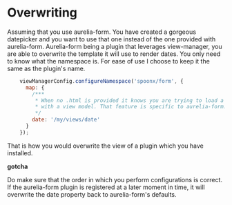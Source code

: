# Overwriting

Assuming that you use aurelia-form. You have created a gorgeous datepicker and
you want to use that one instead of the one provided with aurelia-form.
Aurelia-form being a plugin that leverages view-manager, you are able to
overwrite the template it will use to render dates. You only need to know what
the namespace is. For ease of use I choose to keep it the same as the plugin's
name.

```js
    viewManagerConfig.configureNamespace('spoonx/form', {
      map: {
        /***
         * When no .html is provided it knows you are trying to load a element
         * with a view model. That feature is specific to aurelia-form.
         */
        date: '/my/views/date'
      }
    });
```

That is how you would overwrite the view of a plugin which you have installed.

**gotcha**

Do make sure that the order in which you perform configurations is correct.
If the aurelia-form plugin is registered at a later moment in time, it will
overwrite the date property back to aurelia-form's defaults.

